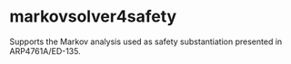 # markovsolver4safety
Supports the Markov analysis used as safety substantiation presented in ARP4761A/ED-135.
